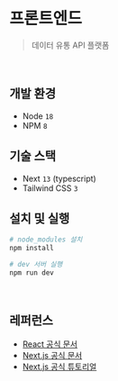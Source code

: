 # 프론트엔드

> 데이터 유통 API 플랫폼

<br>

## 개발 환경

- Node `18`
- NPM `8`

## 기술 스택

- Next `13` (typescript)
- Tailwind CSS `3`

## 설치 및 실행

```bash
# node_modules 설치
npm install

# dev 서버 실행
npm run dev
```

<br>

## 레퍼런스

- [React 공식 문서](https://react.dev/)
- [Next.js 공식 문서](https://nextjs.org/docs)
- [Next.js 공식 튜토리얼](https://nextjs.org/learn)
